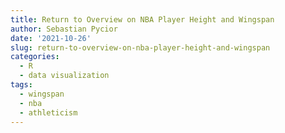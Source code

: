 ```yaml
---
title: Return to Overview on NBA Player Height and Wingspan
author: Sebastian Pycior
date: '2021-10-26'
slug: return-to-overview-on-nba-player-height-and-wingspan
categories:
  - R
  - data visualization
tags:
  - wingspan
  - nba
  - athleticism
---
```


